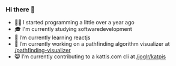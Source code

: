 ### Hi there 👋

- 👨‍💻 I started programming a little over a year ago
- 🎓 I'm currently studying softwaredevelopment
- 🌱 I’m currently learning reactjs
- 🔎 I’m currently working on a pathfinding algorithm visualizer at [/pathfinding-visualizer](https://github.com/hojelse/pathfinding-visualizer)
- 😸 I’m currently contributing to a kattis.com cli at [/joglr/katpis](https://github.com/joglr/katpis)

